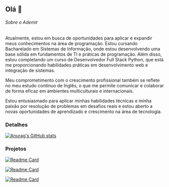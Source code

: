 ## Olá 👋


###### Sobre o Ademir

Atualmente, estou em busca de oportunidades para aplicar e expandir meus conhecimentos na área de programação. Estou cursando Bacharelado em Sistemas de Informação, onde estou desenvolvendo uma base sólida em fundamentos de TI e práticas de programação. Além disso, estou completando um curso de Desenvolvedor Full Stack Python, que está me proporcionando habilidades práticas em desenvolvimento web e integração de sistemas.

Meu comprometimento com o crescimento profissional também se reflete no meu estudo contínuo de Inglês, o que me permite comunicar e colaborar de forma eficaz em ambientes multiculturais e internacionais.

Estou entusiasmado para aplicar minhas habilidades técnicas e minha paixão por resolução de problemas em desafios reais e estou aberto a novas oportunidades de aprendizado e crescimento na área de tecnologia.

### Detalhes

[![Anurag's GitHub stats](https://github-readme-stats.vercel.app/api?username=AdemirSoares&show_icons=true&theme=dark)](https://github.com/anuraghazra/github-readme-stats)

### Projetos

[![Readme Card](https://github-readme-stats.vercel.app/api/pin/?username=AdemirSoares&repo=Projeto_6.github.io&theme=dark)](https://github.com/anuraghazra/github-readme-stats)

[![Readme Card](https://github-readme-stats.vercel.app/api/pin/?username=AdemirSoares&repo=eplay.github.io&theme=dark)](https://github.com/anuraghazra/github-readme-stats)

[![Readme Card](https://github-readme-stats.vercel.app/api/pin/?username=AdemirSoares&repo=exercício_projeto_5.github.io&theme=dark)](https://github.com/anuraghazra/github-readme-stats)
